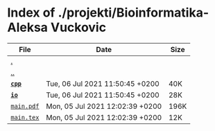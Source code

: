 # Index of ./projekti/Bioinformatika-Aleksa Vuckovic

File | Date | Size
--- | --- | ---
[.](.) | |
[..](..) | |
[**`cpp`**](cpp) | Tue, 06 Jul 2021 11:50:45 +0200 | 40K
[**`io`**](io) | Tue, 06 Jul 2021 11:50:45 +0200 | 28K
[`main.pdf`](main.pdf) | Mon, 05 Jul 2021 12:02:39 +0200 | 196K
[`main.tex`](main.tex) | Mon, 05 Jul 2021 12:02:39 +0200 | 12K

